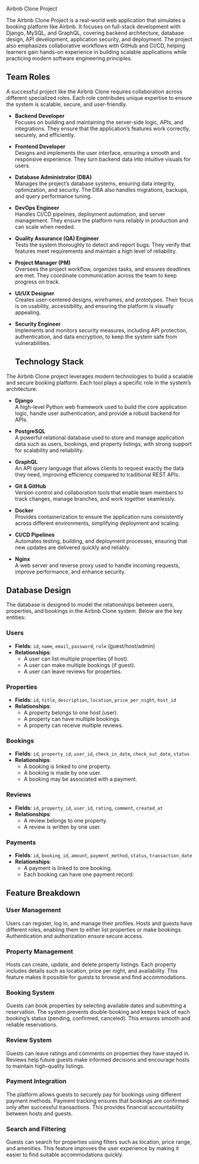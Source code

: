 Airbnb Clone Project

The Airbnb Clone Project is a real-world web application that simulates a booking platform like Airbnb. It focuses on full-stack development with Django, MySQL, and GraphQL, covering backend architecture, database design, API development, application security, and deployment. The project also emphasizes collaborative workflows with GitHub and CI/CD, helping learners gain hands-on experience in building scalable applications while practicing modern software engineering principles.


## Team Roles

A successful project like the Airbnb Clone requires collaboration across different specialized roles. Each role contributes unique expertise to ensure the system is scalable, secure, and user-friendly.

- **Backend Developer**  
  Focuses on building and maintaining the server-side logic, APIs, and integrations. They ensure that the application’s features work correctly, securely, and efficiently.

- **Frontend Developer**  
  Designs and implements the user interface, ensuring a smooth and responsive experience. They turn backend data into intuitive visuals for users.

- **Database Administrator (DBA)**  
  Manages the project’s database systems, ensuring data integrity, optimization, and security. The DBA also handles migrations, backups, and query performance tuning.

- **DevOps Engineer**  
  Handles CI/CD pipelines, deployment automation, and server management. They ensure the platform runs reliably in production and can scale when needed.

- **Quality Assurance (QA) Engineer**  
  Tests the system thoroughly to detect and report bugs. They verify that features meet requirements and maintain a high level of reliability.

- **Project Manager (PM)**  
  Oversees the project workflow, organizes tasks, and ensures deadlines are met. They coordinate communication across the team to keep progress on track.

- **UI/UX Designer**  
  Creates user-centered designs, wireframes, and prototypes. Their focus is on usability, accessibility, and ensuring the platform is visually appealing.

- **Security Engineer**  
  Implements and monitors security measures, including API protection, authentication, and data encryption, to keep the system safe from vulnerabilities.


  ## Technology Stack

The Airbnb Clone project leverages modern technologies to build a scalable and secure booking platform. Each tool plays a specific role in the system’s architecture:

- **Django**  
  A high-level Python web framework used to build the core application logic, handle user authentication, and provide a robust backend for APIs.

- **PostgreSQL**  
  A powerful relational database used to store and manage application data such as users, bookings, and property listings, with strong support for scalability and reliability.

- **GraphQL**  
  An API query language that allows clients to request exactly the data they need, improving efficiency compared to traditional REST APIs.

- **Git & GitHub**  
  Version control and collaboration tools that enable team members to track changes, manage branches, and work together seamlessly.

- **Docker**  
  Provides containerization to ensure the application runs consistently across different environments, simplifying deployment and scaling.

- **CI/CD Pipelines**  
  Automates testing, building, and deployment processes, ensuring that new updates are delivered quickly and reliably.

- **Nginx**  
  A web server and reverse proxy used to handle incoming requests, improve performance, and enhance security.

## Database Design

The database is designed to model the relationships between users, properties, and bookings in the Airbnb Clone system. Below are the key entities:

### Users
- **Fields**: `id`, `name`, `email`, `password`, `role` (guest/host/admin)  
- **Relationships**:  
  - A user can list multiple properties (if host).  
  - A user can make multiple bookings (if guest).  
  - A user can leave reviews for properties.

### Properties
- **Fields**: `id`, `title`, `description`, `location`, `price_per_night`, `host_id`  
- **Relationships**:  
  - A property belongs to one host (user).  
  - A property can have multiple bookings.  
  - A property can receive multiple reviews.

### Bookings
- **Fields**: `id`, `property_id`, `user_id`, `check_in_date`, `check_out_date`, `status`  
- **Relationships**:  
  - A booking is linked to one property.  
  - A booking is made by one user.  
  - A booking may be associated with a payment.

### Reviews
- **Fields**: `id`, `property_id`, `user_id`, `rating`, `comment`, `created_at`  
- **Relationships**:  
  - A review belongs to one property.  
  - A review is written by one user.

### Payments
- **Fields**: `id`, `booking_id`, `amount`, `payment_method`, `status`, `transaction_date`  
- **Relationships**:  
  - A payment is linked to one booking.  
  - Each booking can have one payment record.

## Feature Breakdown

### User Management
Users can register, log in, and manage their profiles. Hosts and guests have different roles, enabling them to either list properties or make bookings. Authentication and authorization ensure secure access.

### Property Management
Hosts can create, update, and delete property listings. Each property includes details such as location, price per night, and availability. This feature makes it possible for guests to browse and find accommodations.

### Booking System
Guests can book properties by selecting available dates and submitting a reservation. The system prevents double-booking and keeps track of each booking’s status (pending, confirmed, canceled). This ensures smooth and reliable reservations.

### Review System
Guests can leave ratings and comments on properties they have stayed in. Reviews help future guests make informed decisions and encourage hosts to maintain high-quality listings.

### Payment Integration
The platform allows guests to securely pay for bookings using different payment methods. Payment tracking ensures that bookings are confirmed only after successful transactions. This provides financial accountability between hosts and guests.

### Search and Filtering
Guests can search for properties using filters such as location, price range, and amenities. This feature improves the user experience by making it easier to find suitable accommodations quickly.
